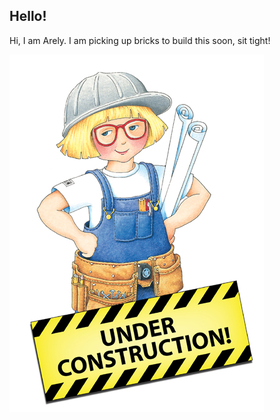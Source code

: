 ## Hello!

Hi, I am Arely. I am picking up bricks to build this soon, sit tight!


![Under Construction](img/img.jpg)
